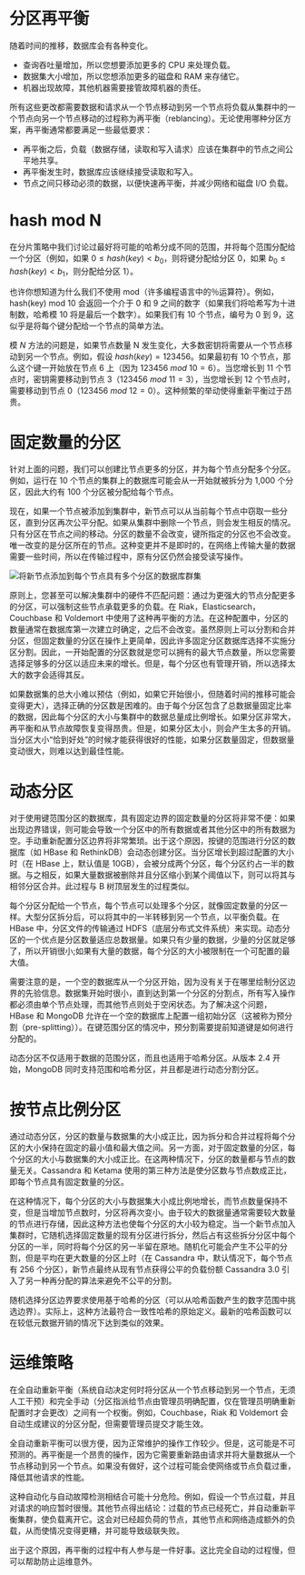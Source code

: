 # 分区再平衡

随着时间的推移，数据库会有各种变化。

- 查询吞吐量增加，所以您想要添加更多的 CPU 来处理负载。
- 数据集大小增加，所以您想添加更多的磁盘和 RAM 来存储它。
- 机器出现故障，其他机器需要接管故障机器的责任。

所有这些更改都需要数据和请求从一个节点移动到另一个节点将负载从集群中的一个节点向另一个节点移动的过程称为再平衡（reblancing）。无论使用哪种分区方案，再平衡通常都要满足一些最低要求：

- 再平衡之后，负载（数据存储，读取和写入请求）应该在集群中的节点之间公平地共享。
- 再平衡发生时，数据库应该继续接受读取和写入。
- 节点之间只移动必须的数据，以便快速再平衡，并减少网络和磁盘 I/O 负载。

# hash mod N

在分片策略中我们讨论过最好将可能的哈希分成不同的范围，并将每个范围分配给一个分区（例如，如果 $0≤hash(key)<b_0$，则将键分配给分区 0，如果 $b_0 ≤ hash(key) <b_1$，则分配给分区 1）。

也许你想知道为什么我们不使用 mod（许多编程语言中的％运算符）。例如，hash(key) mod 10 会返回一个介于 0 和 9 之间的数字（如果我们将哈希写为十进制数，哈希模 10 将是最后一个数字）。如果我们有 10 个节点，编号为 0 到 9，这似乎是将每个键分配给一个节点的简单方法。

模 $N$ 方法的问题是，如果节点数量 N 发生变化，大多数密钥将需要从一个节点移动到另一个节点。例如，假设 $hash(key)=123456$。如果最初有 10 个节点，那么这个键一开始放在节点 6 上（因为 $123456\ mod\ 10 = 6$）。当您增长到 11 个节点时，密钥需要移动到节点 3（$123456\ mod\ 11 = 3$），当您增长到 12 个节点时，需要移动到节点 0（$123456\ mod\ 12 = 0$）。这种频繁的举动使得重新平衡过于昂贵。

# 固定数量的分区

针对上面的问题，我们可以创建比节点更多的分区，并为每个节点分配多个分区。例如，运行在 10 个节点的集群上的数据库可能会从一开始就被拆分为 1,000 个分区，因此大约有 100 个分区被分配给每个节点。

现在，如果一个节点被添加到集群中，新节点可以从当前每个节点中窃取一些分区，直到分区再次公平分配。如果从集群中删除一个节点，则会发生相反的情况。只有分区在节点之间的移动。分区的数量不会改变，键所指定的分区也不会改变。唯一改变的是分区所在的节点。这种变更并不是即时的，在网络上传输大量的数据需要一些时间，所以在传输过程中，原有分区仍然会接受读写操作。

![将新节点添加到每个节点具有多个分区的数据库群集](https://s2.ax1x.com/2020/02/09/1h1ph4.png)

原则上，您甚至可以解决集群中的硬件不匹配问题：通过为更强大的节点分配更多的分区，可以强制这些节点承载更多的负载。在 Riak，Elasticsearch，Couchbase 和 Voldemort 中使用了这种再平衡的方法。在这种配置中，分区的数量通常在数据库第一次建立时确定，之后不会改变。虽然原则上可以分割和合并分区，但固定数量的分区在操作上更简单，因此许多固定分区数据库选择不实施分区分割。因此，一开始配置的分区数就是您可以拥有的最大节点数量，所以您需要选择足够多的分区以适应未来的增长。但是，每个分区也有管理开销，所以选择太大的数字会适得其反。

如果数据集的总大小难以预估（例如，如果它开始很小，但随着时间的推移可能会变得更大），选择正确的分区数是困难的。由于每个分区包含了总数据量固定比率的数据，因此每个分区的大小与集群中的数据总量成比例增长。如果分区非常大，再平衡和从节点故障恢复变得昂贵。但是，如果分区太小，则会产生太多的开销。当分区大小“恰到好处”的时候才能获得很好的性能，如果分区数量固定，但数据量变动很大，则难以达到最佳性能。

# 动态分区

对于使用键范围分区的数据库，具有固定边界的固定数量的分区将非常不便：如果出现边界错误，则可能会导致一个分区中的所有数据或者其他分区中的所有数据为空。手动重新配置分区边界将非常繁琐。出于这个原因，按键的范围进行分区的数据库（如 HBase 和 RethinkDB）会动态创建分区。当分区增长到超过配置的大小时（在 HBase 上，默认值是 10GB），会被分成两个分区，每个分区约占一半的数据。与之相反，如果大量数据被删除并且分区缩小到某个阈值以下，则可以将其与相邻分区合并。此过程与 B 树顶层发生的过程类似。

每个分区分配给一个节点，每个节点可以处理多个分区，就像固定数量的分区一样。大型分区拆分后，可以将其中的一半转移到另一个节点，以平衡负载。在 HBase 中，分区文件的传输通过 HDFS（底层分布式文件系统）来实现。动态分区的一个优点是分区数量适应总数据量。如果只有少量的数据，少量的分区就足够了，所以开销很小;如果有大量的数据，每个分区的大小被限制在一个可配置的最大值。

需要注意的是，一个空的数据库从一个分区开始，因为没有关于在哪里绘制分区边界的先验信息。数据集开始时很小，直到达到第一个分区的分割点，所有写入操作都必须由单个节点处理，而其他节点则处于空闲状态。为了解决这个问题，HBase 和 MongoDB 允许在一个空的数据库上配置一组初始分区（这被称为预分割（pre-splitting））。在键范围分区的情况中，预分割需要提前知道键是如何进行分配的。

动态分区不仅适用于数据的范围分区，而且也适用于哈希分区。从版本 2.4 开始，MongoDB 同时支持范围和哈希分区，并且都是进行动态分割分区。

# 按节点比例分区

通过动态分区，分区的数量与数据集的大小成正比，因为拆分和合并过程将每个分区的大小保持在固定的最小值和最大值之间。另一方面，对于固定数量的分区，每个分区的大小与数据集的大小成正比。在这两种情况下，分区的数量都与节点的数量无关。Cassandra 和 Ketama 使用的第三种方法是使分区数与节点数成正比，即每个节点具有固定数量的分区。

在这种情况下，每个分区的大小与数据集大小成比例地增长，而节点数量保持不变，但是当增加节点数时，分区将再次变小。由于较大的数据量通常需要较大数量的节点进行存储，因此这种方法也使每个分区的大小较为稳定。当一个新节点加入集群时，它随机选择固定数量的现有分区进行拆分，然后占有这些拆分分区中每个分区的一半，同时将每个分区的另一半留在原地。随机化可能会产生不公平的分割，但是平均在更大数量的分区上时（在 Cassandra 中，默认情况下，每个节点有 256 个分区），新节点最终从现有节点获得公平的负载份额 Cassandra 3.0 引入了另一种再分配的算法来避免不公平的分割。

随机选择分区边界要求使用基于哈希的分区（可以从哈希函数产生的数字范围中挑选边界）。实际上，这种方法最符合一致性哈希的原始定义。最新的哈希函数可以在较低元数据开销的情况下达到类似的效果。

# 运维策略

在全自动重新平衡（系统自动决定何时将分区从一个节点移动到另一个节点，无须人工干预）和完全手动（分区指派给节点由管理员明确配置，仅在管理员明确重新配置时才会更改）之间有一个权衡。例如，Couchbase，Riak 和 Voldemort 会自动生成建议的分区分配，但需要管理员提交才能生效。

全自动重新平衡可以很方便，因为正常维护的操作工作较少。但是，这可能是不可预测的。再平衡是一个昂贵的操作，因为它需要重新路由请求并将大量数据从一个节点移动到另一个节点。如果没有做好，这个过程可能会使网络或节点负载过重，降低其他请求的性能。

这种自动化与自动故障检测相结合可能十分危险。例如，假设一个节点过载，并且对请求的响应暂时很慢。其他节点得出结论：过载的节点已经死亡，并自动重新平衡集群，使负载离开它。这会对已经超负荷的节点，其他节点和网络造成额外的负载，从而使情况变得更糟，并可能导致级联失败。

出于这个原因，再平衡的过程中有人参与是一件好事。这比完全自动的过程慢，但可以帮助防止运维意外。
